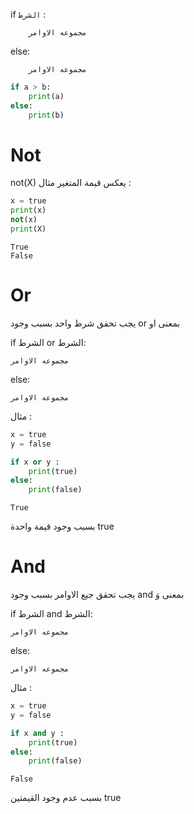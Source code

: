 if `الشرط` :
```
    مجموعه الاوامر
```
else:
```
    مجموعه الاوامر
```

```py
if a > b:
    print(a)
else:
    print(b)
```

# Not
not(X) يعكس قيمة المتغير
مثال :

```py
x = true
print(x)
not(x)
print(X)
```
```
True
False
```

# Or
يجب تحقق شرط واحد بسبب وجود or بمعنى او

if الشرط or الشرط:

    مجموعه الاوامر

else:

    مجموعه الاوامر

مثال : 
```py
x = true
y = false

if x or y :
    print(true)
else:
    print(false)
```
```
True
```
بسبب وجود قيمة واحدة true
# And
يجب تحقق جيع الاوامر بسبب وجود and بمعنى وَ

if الشرط and الشرط: 

    مجموعه الاوامر

else:

    مجموعه الاوامر

مثال :
```py
x = true
y = false

if x and y :
    print(true)
else:
    print(false)
```
```
False
```
بسبب عدم وجود القيمتين true     
